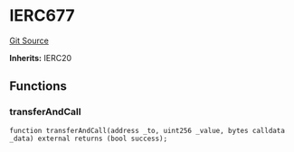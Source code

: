 # IERC677
[Git Source](https://github.com/Passageway-Protocol/passageway-contracts/blob/b1d863b56b7778896c93bea0b98299fccb2c787f/contracts/polygon/tokens/base/IERC677.sol)

**Inherits:**
IERC20


## Functions
### transferAndCall


```solidity
function transferAndCall(address _to, uint256 _value, bytes calldata _data) external returns (bool success);
```

